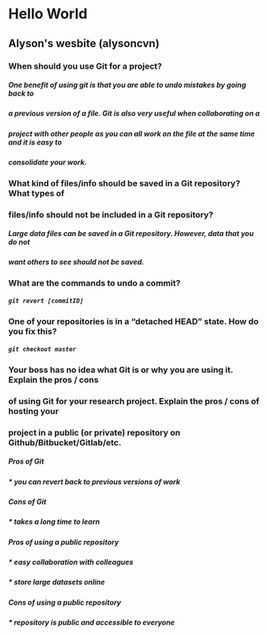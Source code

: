 # Hello World
## Alyson's wesbite (alysoncvn)

### When should you use Git for a project?
##### One benefit of using git is that you are able to undo mistakes by going back to 
##### a previous version of a file. Git is also very useful when collaborating on a 
##### project with other people as you can all work on the file at the same time and it is easy to 
##### consolidate your work.  

### What kind of files/info should be saved in a Git repository? What types of 
### files/info should not be included in a Git repository?
##### Large data files can be saved in a Git repository. However, data that you do not 
##### want others to see should not be saved. 

### What are the commands to undo a commit?
##### ` git revert [commitID] `

### One of your repositories is in a “detached HEAD” state. How do you fix this?
##### ` git checkout master `

### Your boss has no idea what Git is or why you are using it. Explain the pros / cons 
### of using Git for your research project. Explain the pros / cons of hosting your 
### project in a public (or private) repository on Github/Bitbucket/Gitlab/etc.
##### Pros of Git
##### * you can revert back to previous versions of work
##### Cons of Git 
##### * takes a long time to learn 
##### Pros of using a public repository
##### * easy collaboration with colleagues
##### * store large datasets online
##### Cons of using a public repository 
##### * repository is public and accessible to everyone 

